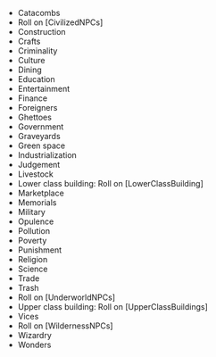 * Catacombs
* Roll on [CivilizedNPCs]
* Construction
* Crafts
* Criminality
* Culture
* Dining
* Education
* Entertainment
* Finance
* Foreigners
* Ghettoes
* Government
* Graveyards
* Green space
* Industrialization
* Judgement
* Livestock
* Lower class building: Roll on [LowerClassBuilding]
* Marketplace
* Memorials
* Military
* Opulence
* Pollution
* Poverty
* Punishment
* Religion
* Science
* Trade
* Trash
* Roll on [UnderworldNPCs]
* Upper class building: Roll on [UpperClassBuildings]
* Vices
* Roll on [WildernessNPCs]
* Wizardry
* Wonders